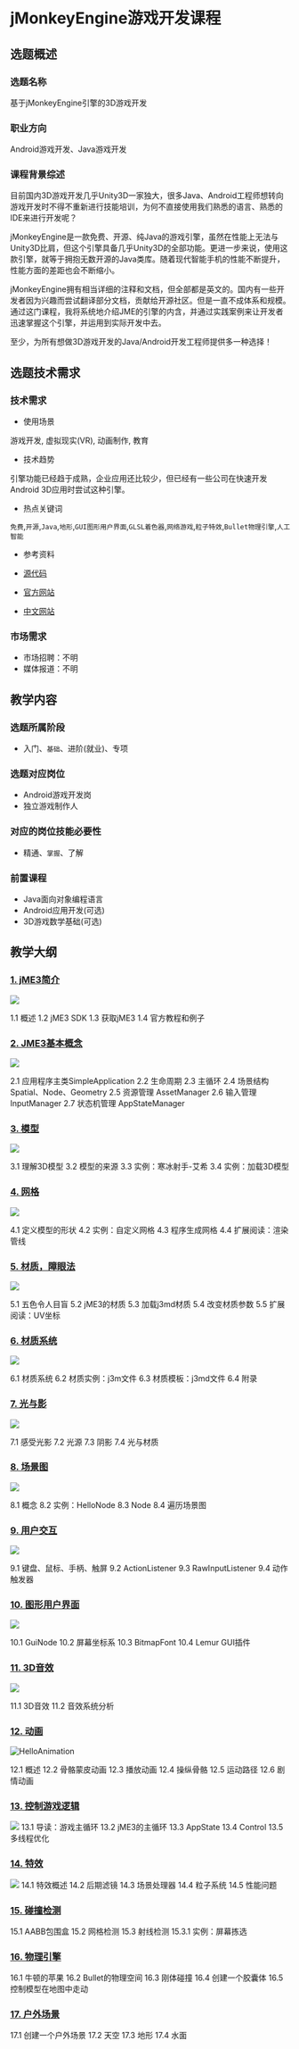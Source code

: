 # jMonkeyEngine游戏开发课程

## 选题概述

### 选题名称

基于jMonkeyEngine引擎的3D游戏开发

### 职业方向

Android游戏开发、Java游戏开发

### 课程背景综述

目前国内3D游戏开发几乎Unity3D一家独大，很多Java、Android工程师想转向游戏开发时不得不重新进行技能培训，为何不直接使用我们熟悉的语言、熟悉的IDE来进行开发呢？

jMonkeyEngine是一款免费、开源、纯Java的游戏引擎，虽然在性能上无法与Unity3D比肩，但这个引擎具备几乎Unity3D的全部功能。更进一步来说，使用这款引擎，就等于拥抱无数开源的Java类库。随着现代智能手机的性能不断提升，性能方面的差距也会不断缩小。

jMonkeyEngine拥有相当详细的注释和文档，但全部都是英文的。国内有一些开发者因为兴趣而尝试翻译部分文档，贡献给开源社区。但是一直不成体系和规模。通过这门课程，我将系统地介绍JME的引擎的内含，并通过实践案例来让开发者迅速掌握这个引擎，并运用到实际开发中去。

至少，为所有想做3D游戏开发的Java/Android开发工程师提供多一种选择！

## 选题技术需求

### 技术需求
* 使用场景

 游戏开发, 虚拟现实(VR), 动画制作, 教育

* 技术趋势

 引擎功能已经趋于成熟，企业应用还比较少，但已经有一些公司在快速开发Android 3D应用时尝试这种引擎。

* 热点关键词

 `免费`,`开源`,`Java`,`地形`,`GUI图形用户界面`,`GLSL着色器`,`网络游戏`,`粒子特效`,`Bullet物理引擎`,`人工智能`

* 参考资料

 * [源代码](https://github.com/jMonkeyEngine/jmonkeyengine)
 * [官方网站](https://jmonkeyengine.org)
 * [中文网站](http://www.jmecn.net)

### 市场需求
* 市场招聘：不明
* 媒体报道：不明

## 教学内容

### 选题所属阶段
 * 入门、`基础`、进阶(就业)、专项
### 选题对应岗位
 * Android游戏开发岗
 * 独立游戏制作人
### 对应的岗位技能必要性
 * 精通、`掌握`、了解
### 前置课程
 * Java面向对象编程语言
 * Android应用开发(可选)
 * 3D游戏数学基础(可选)

## 教学大纲

### [1. jME3简介](http://blog.jmecn.net/chapter-1-introduce-jme3/)

![](/content/images/2017/03/android_studio2.png)

1.1 概述
1.2 jME3 SDK
1.3 获取jME3
1.4 官方教程和例子

### [2. JME3基本概念](http://blog.jmecn.net/chapter-2-basic-concepts/)

![](/content/images/2017/03/FlyCam.png)

2.1 应用程序主类SimpleApplication
2.2 生命周期
2.3 主循环
2.4 场景结构 Spatial、Node、Geometry
2.5 资源管理 AssetManager
2.6 输入管理 InputManager
2.7 状态机管理 AppStateManager

### [3. 模型](http://blog.jmecn.net/chapter-3-model/)

![](/content/images/2017/03/Ashe_AA_4x.png)

3.1 理解3D模型
3.2 模型的来源
3.3 实例：寒冰射手-艾希
3.4 实例：加载3D模型

### [4. 网格](http://blog.jmecn.net/chapter-4-mesh/)

![](/content/images/2017/03/sphere.png)

4.1 定义模型的形状
4.2 实例：自定义网格
4.3 程序生成网格
4.4 扩展阅读：渲染管线

### [5. 材质，障眼法](http://blog.jmecn.net/chapter-5-material-the-light-magic/)

![](/content/images/2017/04/PostCartoonEdge.png)

5.1 五色令人目盲
5.2 jME3的材质
5.3 加载j3md材质
5.4 改变材质参数
5.5 扩展阅读：UV坐标

### [6. 材质系统](http://blog.jmecn.net/chapter-6-material-system/)

![](/content/images/2017/04/Materials_shininess.png)

6.1 材质系统
6.2 材质实例：j3m文件
6.3 材质模板：j3md文件
6.4 附录

### [7. 光与影](http://blog.jmecn.net/chapter-7-light-and-shadow/)

![](/content/images/2017/04/PointLight.png)

7.1 感受光影
7.2 光源
7.3 阴影
7.4 光与材质

### [8. 场景图](http://blog.jmecn.net/chapter-8-scene-graph/)

![](/content/images/2017/04/SceneGraph.svg)

8.1 概念
8.2 实例：HelloNode
8.3 Node
8.4 遍历场景图

### [9. 用户交互](http://blog.jmecn.net/chapter-9-user-interaction/)

![](/content/images/2017/05/wheel.png)

9.1 键盘、鼠标、手柄、触屏
9.2 ActionListener
9.3 RawInputListener
9.4 动作触发器

### [10. 图形用户界面](http://blog.jmecn.net/chapter-10-graphics-user-interface/)

![](/content/images/2017/05/Picture.png)

10.1 GuiNode
10.2 屏幕坐标系
10.3 BitmapFont
10.4 Lemur GUI插件

### [11. 3D音效](http://blog.jmecn.net/chapter-11-3d-audio/)

![](/content/images/2017/05/LemurMusicPlayer.png)

11.1 3D音效
11.2 音效系统分析

### [12. 动画](http://blog.jmecn.net/chapter-12-animation)

![HelloAnimation](/content/images/2017/05/HelloAnimation.png)

12.1 概述
12.2 骨骼蒙皮动画
12.3 播放动画
12.4 操纵骨骼
12.5 运动路径
12.6 剧情动画

### [13. 控制游戏逻辑](http://blog.jmecn.net/chapter-13-controlling-game-logic)
![](/content/images/2017/06/AppState-Lift-Cycle.svg)
13.1 导读：游戏主循环
13.2 jME3的主循环
13.3 AppState
13.4 Control
13.5 多线程优化

### [14. 特效](http://blog.jmecn.net/chapter-14-special-effects/)
![](/content/images/2017/06/ParticleFire.png)
14.1 特效概述
14.2 后期滤镜
14.3 场景处理器
14.4 粒子系统
14.5 性能问题

### [15. 碰撞检测](http://blog.jmecn.net/chapter-15-collision-detection)
15.1 AABB包围盒
15.2 网格检测
15.3 射线检测
15.3.1 实例：屏幕拣选

### [16. 物理引擎](http://blog.jmecn.net/chapter-16-physics-engine)
16.1 牛顿的苹果
16.2 Bullet的物理空间
16.3 刚体碰撞
16.4 创建一个胶囊体
16.5 控制模型在地图中走动

### [17. 户外场景](http://blog.jmecn.net/chapter-17-outdoor-scene)
17.1 创建一个户外场景
17.2 天空
17.3 地形
17.4 水面
